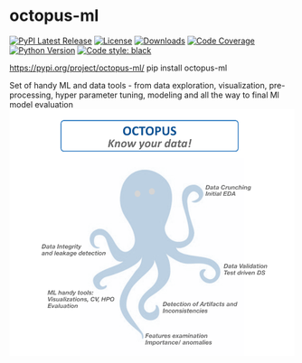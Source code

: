 # octopus-ml
 
[![PyPI Latest Release](https://img.shields.io/pypi/v/octopus-ml.svg)](https://pypi.org/project/octopus-ml/)
[![License](https://img.shields.io/pypi/l/octopus-ml.svg)](https://github.com/gershonc//octopus-ml/blob/master/LICENSE)
[![Downloads](https://anaconda.org/conda-forge/pandas/badges/downloads.svg)](https://pandas.pydata.org)
[![Code Coverage](https://codecov.io/gh/pandas-profiling/octopus-ml/branch/master/graph/badge.svg?token=gMptB4YUnF)](https://codecov.io/gh/octopus-ml/octopus-ml)
[![Python Version](https://img.shields.io/pypi/pyversions/pandas-profiling)](https://pypi.org/project/octopus-ml/)
[![Code style: black](https://img.shields.io/badge/code%20style-black-000000.svg)](https://github.com/python/black)

https://pypi.org/project/octopus-ml/
pip install octopus-ml

Set of handy ML and data tools - from data exploration, visualization, pre-processing, hyper parameter tuning, modeling and all the way to final Ml model evaluation 
![Image](/images/octopus_know_your_data.png)
